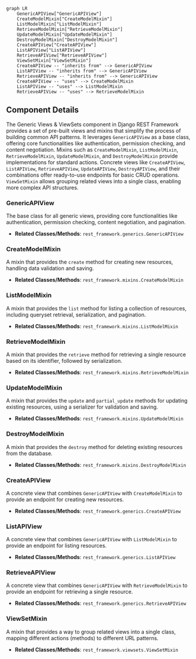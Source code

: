 ```mermaid
graph LR
    GenericAPIView["GenericAPIView"]
    CreateModelMixin["CreateModelMixin"]
    ListModelMixin["ListModelMixin"]
    RetrieveModelMixin["RetrieveModelMixin"]
    UpdateModelMixin["UpdateModelMixin"]
    DestroyModelMixin["DestroyModelMixin"]
    CreateAPIView["CreateAPIView"]
    ListAPIView["ListAPIView"]
    RetrieveAPIView["RetrieveAPIView"]
    ViewSetMixin["ViewSetMixin"]
    CreateAPIView -- "inherits from" --> GenericAPIView
    ListAPIView -- "inherits from" --> GenericAPIView
    RetrieveAPIView -- "inherits from" --> GenericAPIView
    CreateAPIView -- "uses" --> CreateModelMixin
    ListAPIView -- "uses" --> ListModelMixin
    RetrieveAPIView -- "uses" --> RetrieveModelMixin
```

## Component Details

The Generic Views & ViewSets component in Django REST Framework provides a set of pre-built views and mixins that simplify the process of building common API patterns. It leverages `GenericAPIView` as a base class, offering core functionalities like authentication, permission checking, and content negotiation. Mixins such as `CreateModelMixin`, `ListModelMixin`, `RetrieveModelMixin`, `UpdateModelMixin`, and `DestroyModelMixin` provide implementations for standard actions. Concrete views like `CreateAPIView`, `ListAPIView`, `RetrieveAPIView`, `UpdateAPIView`, `DestroyAPIView`, and their combinations offer ready-to-use endpoints for basic CRUD operations. `ViewSetMixin` allows grouping related views into a single class, enabling more complex API structures.

### GenericAPIView
The base class for all generic views, providing core functionalities like authentication, permission checking, content negotiation, and pagination.
- **Related Classes/Methods**: `rest_framework.generics.GenericAPIView`

### CreateModelMixin
A mixin that provides the `create` method for creating new resources, handling data validation and saving.
- **Related Classes/Methods**: `rest_framework.mixins.CreateModelMixin`

### ListModelMixin
A mixin that provides the `list` method for listing a collection of resources, including queryset retrieval, serialization, and pagination.
- **Related Classes/Methods**: `rest_framework.mixins.ListModelMixin`

### RetrieveModelMixin
A mixin that provides the `retrieve` method for retrieving a single resource based on its identifier, followed by serialization.
- **Related Classes/Methods**: `rest_framework.mixins.RetrieveModelMixin`

### UpdateModelMixin
A mixin that provides the `update` and `partial_update` methods for updating existing resources, using a serializer for validation and saving.
- **Related Classes/Methods**: `rest_framework.mixins.UpdateModelMixin`

### DestroyModelMixin
A mixin that provides the `destroy` method for deleting existing resources from the database.
- **Related Classes/Methods**: `rest_framework.mixins.DestroyModelMixin`

### CreateAPIView
A concrete view that combines `GenericAPIView` with `CreateModelMixin` to provide an endpoint for creating new resources.
- **Related Classes/Methods**: `rest_framework.generics.CreateAPIView`

### ListAPIView
A concrete view that combines `GenericAPIView` with `ListModelMixin` to provide an endpoint for listing resources.
- **Related Classes/Methods**: `rest_framework.generics.ListAPIView`

### RetrieveAPIView
A concrete view that combines `GenericAPIView` with `RetrieveModelMixin` to provide an endpoint for retrieving a single resource.
- **Related Classes/Methods**: `rest_framework.generics.RetrieveAPIView`

### ViewSetMixin
A mixin that provides a way to group related views into a single class, mapping different actions (methods) to different URL patterns.
- **Related Classes/Methods**: `rest_framework.viewsets.ViewSetMixin`
